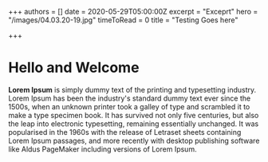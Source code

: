 +++
authors = []
date = 2020-05-29T05:00:00Z
excerpt = "Exceprt"
hero = "/images/04.03.20-19.jpg"
timeToRead = 0
title = "Testing Goes here"

+++
# Hello and Welcome

**Lorem Ipsum** is simply dummy text of the printing and typesetting industry. Lorem Ipsum has been the industry's standard dummy text ever since the 1500s, when an unknown printer took a galley of type and scrambled it to make a type specimen book. It has survived not only five centuries, but also the leap into electronic typesetting, remaining essentially unchanged. It was popularised in the 1960s with the release of Letraset sheets containing Lorem Ipsum passages, and more recently with desktop publishing software like Aldus PageMaker including versions of Lorem Ipsum.